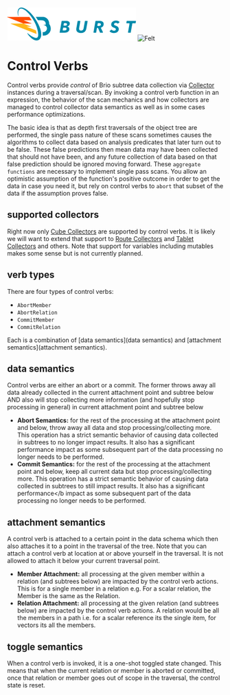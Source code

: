 ![Burst](../../../../../../../../../doc/burst_small.png "")
![Felt](../../../../../../../../doc/felt_small.png "")

# Control Verbs
Control verbs provide _control_ of Brio subtree data collection
via [Collector](../collectors/readme.md) instances during a traversal/scan. 
By invoking a control verb
function in an expression, the behavior of the scan mechanics and how
collectors are managed to control collector data semantics 
as well as in some cases performance optimizations. 

The basic idea is that as depth first traversals of the object tree are performed,
the single pass nature of these scans sometimes causes the algorithms
to collect data based on analysis predicates that later 
turn out to be false.  These false predictions then mean data may have been
collected that should not have been, and any future collection of data
based on that false prediction should be ignored moving forward. These
`aggregate functions` are necessary to implement single pass scans. You 
allow an optimistic assumption of the function's positive outcome in
order to get the data in case you need it, but rely on control verbs
 to `abort` that subset of the data if the assumption proves false.

## supported collectors
Right now only [Cube Collectors](../collectors/cube/readme.md) are supported by 
control verbs. It
is likely we will want to extend that support
to  [Route Collectors](../collectors/route/readme.md) 
and  [Tablet Collectors](../collectors/tablet/readme.md) 
and others. Note that support for variables
including mutables makes some sense but is not currently planned.

## verb types
There are four types of control verbs:
- `AbortMember`
- `AbortRelation`
- `CommitMember`
- `CommitRelation`

Each is a combination of [data semantics](data semantics) 
and [attachment semantics](attachment semantics).

## data semantics
Control verbs are either an abort or a commit. The former throws away all data already collected in the current attachment point and
subtree below AND also will stop collecting more information (and hopefully stop processing in general)
in current attachment point and subtree below
 * **Abort Semantics:** for the rest of the processing at the attachment point and below, throw away all data and stop
processing/collecting more. This operation has a strict semantic behavior of causing data collected
in subtrees to no longer impact results. It also has a significant performance impact as some subsequent part of the data
processing no longer needs to be performed.
* **Commit Semantics:** for the rest of the processing at the attachment point and below, keep all current data but stop
processing/collecting more.  This operation has a strict semantic behavior of causing data collected
in subtrees to still impact results. It also has a significant performance</b impact as some subsequent part of the data
processing no longer needs to be performed.
  
## attachment semantics 
A control verb is attached to a certain point in the data schema which then also attaches it to a point
in the traversal of the tree. Note that you can attach a control verb at location at or above yourself in the
traversal. It is not allowed to attach it below your current traversal point.

 * **Member Attachment:** all processing at the given member within a relation (and subtrees below) are impacted by the control verb actions.
This is for a single member in a relation e.g. For a scalar relation, the Member is the same as the Relation.
 * **Relation Attachment:** all processing at the given relation (and subtrees below) are impacted by the control verb actions. A relation
would be all the members in a path i.e. for a scalar reference its the single item, for vectors its all the members.

## toggle semantics 
When a control verb is invoked, it is a one-shot toggled state changed. This means that when
the current relation or member is aborted
or committed, once that relation or member goes out of scope in the traversal, the control state is reset.
